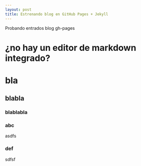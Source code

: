```yaml
---
layout: post
title: Estrenando blog en GitHub Pages + Jekyll
---
```


Probando entrados blog gh-pages

# ¿no hay un editor de markdown integrado?

# bla
## blabla
### blablabla

### abc

asdfs

### def

sdfsf
